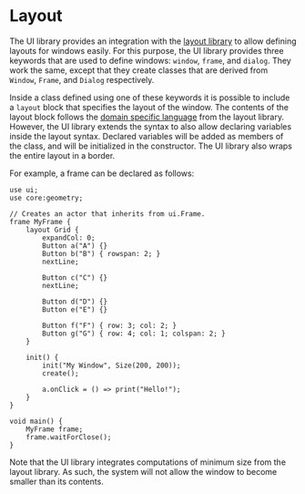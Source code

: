 Layout
======

The UI library provides an integration with the [layout
library](md:/Library_Reference/Layout_Library) to allow defining layouts for windows easily. For
this purpose, the UI library provides three keywords that are used to define windows: `window`,
`frame`, and `dialog`. They work the same, except that they create classes that are derived from
`Window`, `Frame`, and `Dialog` respectively.

Inside a class defined using one of these keywords it is possible to include a `layout` block that
specifies the layout of the window. The contents of the layout block follows the [domain specific
language](md:/Library_Reference/Layout_Library) from the layout library. However, the UI library
extends the syntax to also allow declaring variables inside the layout syntax. Declared variables
will be added as members of the class, and will be initialized in the constructor. The UI library
also wraps the entire layout in a border.

For example, a frame can be declared as follows:

```bs
use ui;
use core:geometry;

// Creates an actor that inherits from ui.Frame.
frame MyFrame {
    layout Grid {
        expandCol: 0;
        Button a("A") {}
        Button b("B") { rowspan: 2; }
        nextLine;

        Button c("C") {}
        nextLine;

        Button d("D") {}
        Button e("E") {}

        Button f("F") { row: 3; col: 2; }
        Button g("G") { row: 4; col: 1; colspan: 2; }
    }

    init() {
        init("My Window", Size(200, 200));
        create();

        a.onClick = () => print("Hello!");
    }
}

void main() {
    MyFrame frame;
    frame.waitForClose();
}
```

Note that the UI library integrates computations of minimum size from the layout library. As such,
the system will not allow the window to become smaller than its contents.
